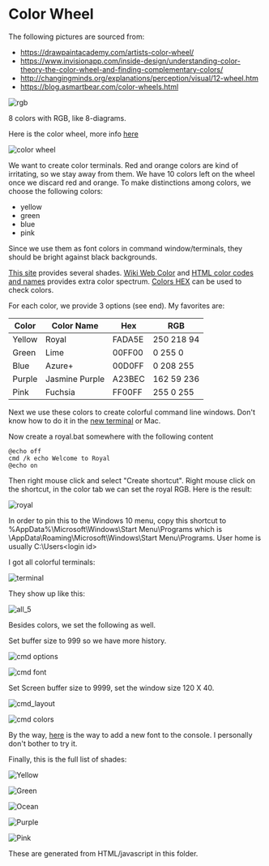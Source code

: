 # Color Wheel

The following pictures are sourced from:
- https://drawpaintacademy.com/artists-color-wheel/
- https://www.invisionapp.com/inside-design/understanding-color-theory-the-color-wheel-and-finding-complementary-colors/
- http://changingminds.org/explanations/perception/visual/12-wheel.htm
- https://blog.asmartbear.com/color-wheels.html

![rgb](rgb.png)

8 colors with RGB, like 8-diagrams.

Here is the color wheel, more info [here](https://www.tigercolor.com/color-lab/color-theory/color-harmonies.htm)

![color wheel](12_color_wheel.png)

We want to create color terminals.
Red and orange colors are kind of irritating, so we stay away from them.
We have 10 colors left on the wheel once we discard red and orange.
To make distinctions among colors, we choose the following colors:
- yellow
- green
- blue
- pink

Since we use them as font colors in command window/terminals, they should be
bright against black backgrounds.

[This site](https://graf1x.com/category/color-shades/) provides several shades.
[Wiki Web Color](https://en.wikipedia.org/wiki/Web_colors) and
[HTML color codes and names](https://www.computerhope.com/htmcolor.htm#color-codes)
provides extra color spectrum.
[Colors HEX](https://www.w3schools.com/colors/colors_hexadecimal.asp) can be used
to check colors.

For each color, we provide 3 options (see end). My favorites are:

| Color  |   Color Name   |  Hex   |     RGB     | 
|--------|----------------|--------|-------------| 
| Yellow | Royal          | FADA5E | 250 218 94  | 
| Green  | Lime           | 00FF00 | 0   255 0   | 
| Blue   | Azure+         | 00D0FF | 0   208 255 | 
| Purple | Jasmine Purple | A23BEC | 162 59  236 | 
| Pink   | Fuchsia        | FF00FF | 255 0   255 | 

Next we use these colors to create colorful command line windows. Don't know
how to do it in the 
[new terminal](https://www.howtogeek.com/673729/heres-why-the-new-windows-10-terminal-is-amazing/)
or Mac.

Now create a royal.bat somewhere with the following content
```
@echo off
cmd /k echo Welcome to Royal
@echo on
```
Then right mouse click and select "Create shortcut". Right mouse click on the
shortcut, in the color tab we can set the royal RGB. Here is the result:

![royal](royal_terminal.png)

In order to pin this to the Windows 10 menu, copy this shortcut to 
%AppData%\Microsoft\Windows\Start Menu\Programs
which is <user home>\AppData\Roaming\Microsoft\Windows\Start Menu\Programs.
User home is usually C:\Users\<login id>

I got all colorful terminals:

![terminal](terminals_in_menu.png)

They show up like this:

![all_5](all_5_terminals.png)

Besides colors, we set the following as well. 

Set buffer size to 999 so we have more history.

![cmd options](cmd_options.png)

![cmd font](cmd_font.png)

Set Screen buffer size to 9999, set the window size 120 X 40.

![cmd_layout](cmd_layout.png)

![cmd colors](cmd_colors.png)

By the way, [here](https://www.techrepublic.com/blog/windows-and-office/quick-tip-add-fonts-to-the-command-prompt/)
is the way to add a new font to the console. I personally don't bother to try it.


Finally, this is the full list of shades:

![Yellow](shades_yellow.png)

![Green](shades_green.png)

![Ocean](shades_blue.png)

![Purple](shades_purple.png)

![Pink](shades_pink.png)

These are generated from HTML/javascript in this folder.
